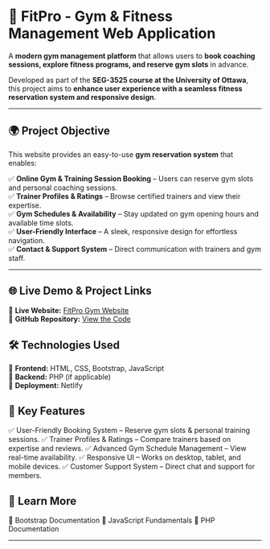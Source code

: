 # 💪 FitPro - Gym & Fitness Management Web Application
A **modern gym management platform** that allows users to **book coaching sessions, explore fitness programs, and reserve gym slots** in advance.  

Developed as part of the **SEG-3525 course at the University of Ottawa**, this project aims to **enhance user experience with a seamless fitness reservation system and responsive design**.  

---

## 🌍 Project Objective  
This website provides an easy-to-use **gym reservation system** that enables:  

✅ **Online Gym & Training Session Booking** – Users can reserve gym slots and personal coaching sessions.  
✅ **Trainer Profiles & Ratings** – Browse certified trainers and view their expertise.  
✅ **Gym Schedules & Availability** – Stay updated on gym opening hours and available time slots.  
✅ **User-Friendly Interface** – A sleek, responsive design for effortless navigation.  
✅ **Contact & Support System** – Direct communication with trainers and gym staff.  

---
## 🌐 Live Demo & Project Links  
📌 **Live Website:** [FitPro Gym Website](https://guileless-cactus-d5a072.netlify.app)  
📌 **GitHub Repository:** [View the Code](https://github.com/Tokii-Solofomalala/Bonne-version-Seg3525-projet1)  


## 🛠 Technologies Used  
🔹 **Frontend:** HTML, CSS, Bootstrap, JavaScript  
🔹 **Backend:** PHP (if applicable)  
🔹 **Deployment:** Netlify  
 
 ## 📌 Key Features
 
✅ User-Friendly Booking System – Reserve gym slots & personal training sessions.
✅ Trainer Profiles & Ratings – Compare trainers based on expertise and reviews.
✅ Advanced Gym Schedule Management – View real-time availability.
✅ Responsive UI – Works on desktop, tablet, and mobile devices.
✅ Customer Support System – Direct chat and support for members.
 
 ## 📌 Learn More
📖 Bootstrap Documentation
📖 JavaScript Fundamentals
📖 PHP Documentation

---
